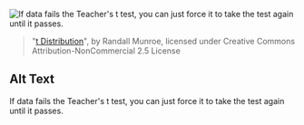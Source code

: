 ![If data fails the Teacher's t test, you can just force it to take the test again until it passes.](https://imgs.xkcd.com/comics/t_distribution.png)
> "[t Distribution](https://xkcd.com/1347/)", by Randall Munroe, licensed under Creative Commons Attribution-NonCommercial 2.5 License

## Alt Text
If data fails the Teacher's t test, you can just force it to take the test again until it passes.

